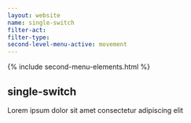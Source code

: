 ```yaml
---
layout: website
name: single-switch 
filter-act: 
filter-type: 
second-level-menu-active: movement
---
```


{% include second-menu-elements.html %}

<main class="page-content">
  <div class="text-container">
    <h2>single-switch</h2>
    <p>Lorem ipsum dolor sit amet consectetur adipiscing elit</p>
  </div>
</main>
